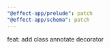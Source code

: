 ```yaml
---
"@effect-app/prelude": patch
"@effect-app/schema": patch
---
```


feat: add class annotate decorator
